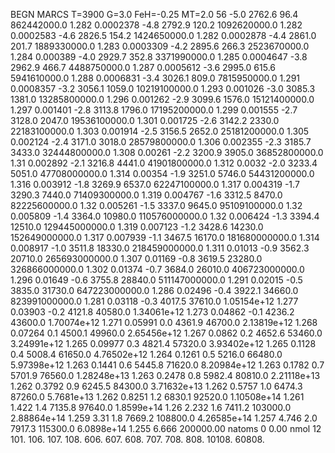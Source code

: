BEGN
MARCS T=3900 G=3.0 FeH=-0.25 MT=2.0
                  56
-5.0 2762.6 96.4 862442000.0 1.282 0.0002378 
-4.8 2792.9 120.2 1092620000.0 1.282 0.0002583 
-4.6 2826.5 154.2 1424650000.0 1.282 0.0002878 
-4.4 2861.0 201.7 1889330000.0 1.283 0.0003309 
-4.2 2895.6 266.3 2523670000.0 1.284 0.000389 
-4.0 2929.7 352.8 3371990000.0 1.285 0.0004647 
-3.8 2962.9 466.7 4488750000.0 1.287 0.0005612 
-3.6 2995.0 615.6 5941610000.0 1.288 0.0006831 
-3.4 3026.1 809.0 7815950000.0 1.291 0.0008357 
-3.2 3056.1 1059.0 10219100000.0 1.293 0.001026 
-3.0 3085.3 1381.0 13285800000.0 1.296 0.001262 
-2.9 3099.6 1576.0 15121400000.0 1.297 0.001401 
-2.8 3113.8 1796.0 17195200000.0 1.299 0.001555 
-2.7 3128.0 2047.0 19536100000.0 1.301 0.001725 
-2.6 3142.2 2330.0 22183100000.0 1.303 0.001914 
-2.5 3156.5 2652.0 25181200000.0 1.305 0.002124 
-2.4 3171.0 3018.0 28579800000.0 1.306 0.002355 
-2.3 3185.7 3433.0 32444800000.0 1.308 0.00261 
-2.2 3200.9 3905.0 36852800000.0 1.31 0.002892 
-2.1 3216.8 4441.0 41901800000.0 1.312 0.0032 
-2.0 3233.4 5051.0 47708000000.0 1.314 0.00354 
-1.9 3251.0 5746.0 54431200000.0 1.316 0.003912 
-1.8 3269.9 6537.0 62247100000.0 1.317 0.004319 
-1.7 3290.3 7440.0 71409300000.0 1.319 0.004767 
-1.6 3312.5 8470.0 82225600000.0 1.32 0.005261 
-1.5 3337.0 9645.0 95109100000.0 1.32 0.005809 
-1.4 3364.0 10980.0 110576000000.0 1.32 0.006424 
-1.3 3394.4 12510.0 129445000000.0 1.319 0.007123 
-1.2 3428.6 14230.0 152649000000.0 1.317 0.007939 
-1.1 3467.5 16170.0 181680000000.0 1.314 0.008917 
-1.0 3511.8 18330.0 218459000000.0 1.311 0.01013 
-0.9 3562.3 20710.0 265693000000.0 1.307 0.01169 
-0.8 3619.5 23280.0 326866000000.0 1.302 0.01374 
-0.7 3684.0 26010.0 406723000000.0 1.296 0.01649 
-0.6 3755.8 28840.0 511147000000.0 1.291 0.02015 
-0.5 3835.0 31730.0 647223000000.0 1.286 0.02496 
-0.4 3922.1 34660.0 823991000000.0 1.281 0.03118 
-0.3 4017.5 37610.0 1.05154e+12 1.277 0.03903 
-0.2 4121.8 40580.0 1.34061e+12 1.273 0.04862 
-0.1 4236.2 43600.0 1.70074e+12 1.271 0.05991 
0.0 4361.9 46700.0 2.13819e+12 1.268 0.07264 
0.1 4500.1 49960.0 2.65456e+12 1.267 0.0862 
0.2 4652.6 53460.0 3.24991e+12 1.265 0.09977 
0.3 4821.4 57320.0 3.93402e+12 1.265 0.1128 
0.4 5008.4 61650.0 4.76502e+12 1.264 0.1261 
0.5 5216.0 66480.0 5.97398e+12 1.263 0.1441 
0.6 5445.8 71620.0 8.20984e+12 1.263 0.1782 
0.7 5701.9 76560.0 1.28248e+13 1.263 0.2478 
0.8 5982.4 80810.0 2.21118e+13 1.262 0.3792 
0.9 6245.5 84300.0 3.71632e+13 1.262 0.5757 
1.0 6474.3 87260.0 5.7681e+13 1.262 0.8251 
1.2 6830.1 92520.0 1.10508e+14 1.261 1.422 
1.4 7135.8 97640.0 1.8599e+14 1.26 2.232 
1.6 7411.2 103000.0 2.88864e+14 1.259 3.31 
1.8 7669.2 108800.0 4.26585e+14 1.257 4.746 
2.0 7917.3 115300.0 6.0898e+14 1.255 6.666 
200000.00
natoms              0      0.00
nmol          12
          101.         106.       107.      108.         606.        607.        608.
          707.         708.       808.    10108.       60808.
